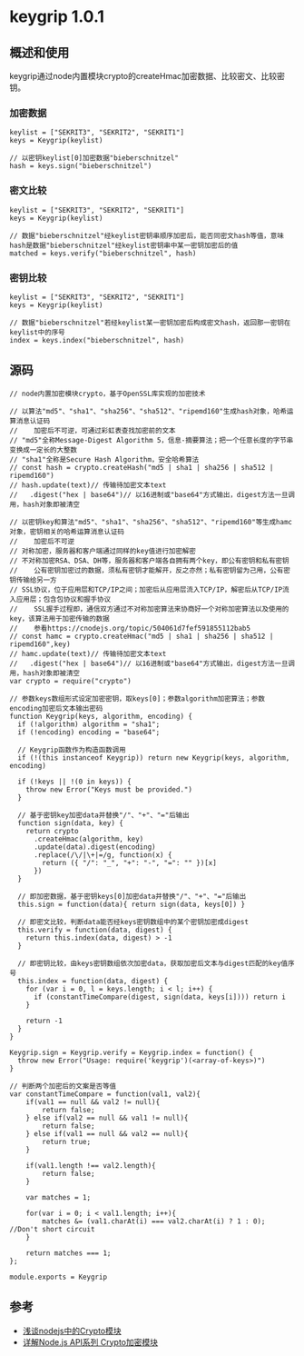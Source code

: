 # keygrip 1.0.1

## 概述和使用

keygrip通过node内置模块crypto的createHmac加密数据、比较密文、比较密钥。

### 加密数据

	keylist = ["SEKRIT3", "SEKRIT2", "SEKRIT1"]
	keys = Keygrip(keylist)
	
	// 以密钥keylist[0]加密数据"bieberschnitzel"
	hash = keys.sign("bieberschnitzel")
	
### 密文比较

	keylist = ["SEKRIT3", "SEKRIT2", "SEKRIT1"]
	keys = Keygrip(keylist)
	
	// 数据"bieberschnitzel"经keylist密钥串顺序加密后，能否同密文hash等值，意味hash是数据"bieberschnitzel"经keylist密钥串中某一密钥加密后的值
	matched = keys.verify("bieberschnitzel", hash)
	
### 密钥比较

	keylist = ["SEKRIT3", "SEKRIT2", "SEKRIT1"]
	keys = Keygrip(keylist)
	
	// 数据"bieberschnitzel"若经keylist某一密钥加密后构成密文hash，返回那一密钥在keylist中的序号
	index = keys.index("bieberschnitzel", hash)
	
## 源码

	// node内置加密模块crypto，基于OpenSSL库实现的加密技术
	
	// 以算法"md5"、"sha1"、"sha256"、"sha512"、"ripemd160"生成hash对象，哈希运算消息认证码
	//    加密后不可逆，可通过彩虹表查找加密前的文本
	// "md5"全称Message-Digest Algorithm 5，信息-摘要算法；把一个任意长度的字节串变换成一定长的大整数
	// "sha1"全称是Secure Hash Algorithm，安全哈希算法
	// const hash = crypto.createHash("md5 | sha1 | sha256 | sha512 | ripemd160")
	// hash.update(text)// 传输待加密文本text
	//   .digest("hex | base64")// 以16进制或"base64"方式输出，digest方法一旦调用，hash对象即被清空
	
	// 以密钥key和算法"md5"、"sha1"、"sha256"、"sha512"、"ripemd160"等生成hamc对象，密钥相关的哈希运算消息认证码
	//    加密后不可逆
	// 对称加密，服务器和客户端通过同样的key值进行加密解密
	// 不对称加密RSA、DSA、DH等，服务器和客户端各自拥有两个key，即公有密钥和私有密钥
	//    公有密钥加密过的数据，须私有密钥才能解开，反之亦然；私有密钥留为己用，公有密钥传输给另一方
	// SSL协议，位于应用层和TCP/IP之间；加密后从应用层流入TCP/IP，解密后从TCP/IP流入应用层；包含包协议和握手协议
	//    SSL握手过程即，通信双方通过不对称加密算法来协商好一个对称加密算法以及使用的key，该算法用于加密传输的数据
	//    参看https://cnodejs.org/topic/504061d7fef591855112bab5
	// const hamc = crypto.createHmac("md5 | sha1 | sha256 | sha512 | ripemd160",key)
	// hamc.update(text)// 传输待加密文本text
	//   .digest("hex | base64")// 以16进制或"base64"方式输出，digest方法一旦调用，hash对象即被清空
	var crypto = require("crypto")
	  
	// 参数keys数组形式设定加密密钥，取keys[0]；参数algorithm加密算法；参数encoding加密后文本输出密码
	function Keygrip(keys, algorithm, encoding) {
	  if (!algorithm) algorithm = "sha1";
	  if (!encoding) encoding = "base64";
	
	  // Keygrip函数作为构造函数调用
	  if (!(this instanceof Keygrip)) return new Keygrip(keys, algorithm, encoding)
	
	  if (!keys || !(0 in keys)) {
	    throw new Error("Keys must be provided.")
	  }
	
	  // 基于密钥key加密data并替换"/"、"+"、"="后输出
	  function sign(data, key) {
	    return crypto
	      .createHmac(algorithm, key)
	      .update(data).digest(encoding)
	      .replace(/\/|\+|=/g, function(x) {
	        return ({ "/": "_", "+": "-", "=": "" })[x]
	      })
	  }
	
	  // 即加密数据，基于密钥keys[0]加密data并替换"/"、"+"、"="后输出
	  this.sign = function(data){ return sign(data, keys[0]) }
	
	  // 即密文比较，判断data能否经keys密钥数组中的某个密钥加密成digest
	  this.verify = function(data, digest) {
	    return this.index(data, digest) > -1
	  }
	
	  // 即密钥比较，由keys密钥数组依次加密data，获取加密后文本与digest匹配的key值序号
	  this.index = function(data, digest) {
	    for (var i = 0, l = keys.length; i < l; i++) {
	      if (constantTimeCompare(digest, sign(data, keys[i]))) return i
	    }
	
	    return -1
	  }
	}
	
	Keygrip.sign = Keygrip.verify = Keygrip.index = function() {
	  throw new Error("Usage: require('keygrip')(<array-of-keys>)")
	}
	
	// 判断两个加密后的文案是否等值
	var constantTimeCompare = function(val1, val2){
	    if(val1 == null && val2 != null){
	        return false;
	    } else if(val2 == null && val1 != null){
	        return false;
	    } else if(val1 == null && val2 == null){
	        return true;
	    }
	
	    if(val1.length !== val2.length){
	        return false;
	    }
	
	    var matches = 1;
	
	    for(var i = 0; i < val1.length; i++){
	        matches &= (val1.charAt(i) === val2.charAt(i) ? 1 : 0); //Don't short circuit
	    }
	
	    return matches === 1;
	};
	
	module.exports = Keygrip
	
## 参考

* [浅谈nodejs中的Crypto模块](https://cnodejs.org/topic/504061d7fef591855112bab5)
* [详解Node.js API系列 Crypto加密模块](http://blog.csdn.net/youyudehexie/article/details/12040797)
